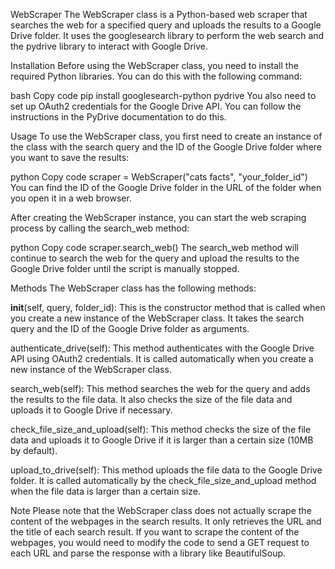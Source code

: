 WebScraper
The WebScraper class is a Python-based web scraper that searches the web for a specified query and uploads the results to a Google Drive folder. It uses the googlesearch library to perform the web search and the pydrive library to interact with Google Drive.

Installation
Before using the WebScraper class, you need to install the required Python libraries. You can do this with the following command:

bash
Copy code
pip install googlesearch-python pydrive
You also need to set up OAuth2 credentials for the Google Drive API. You can follow the instructions in the PyDrive documentation to do this.

Usage
To use the WebScraper class, you first need to create an instance of the class with the search query and the ID of the Google Drive folder where you want to save the results:

python
Copy code
scraper = WebScraper("cats facts", "your_folder_id")
You can find the ID of the Google Drive folder in the URL of the folder when you open it in a web browser.

After creating the WebScraper instance, you can start the web scraping process by calling the search_web method:

python
Copy code
scraper.search_web()
The search_web method will continue to search the web for the query and upload the results to the Google Drive folder until the script is manually stopped.

Methods
The WebScraper class has the following methods:

__init__(self, query, folder_id): This is the constructor method that is called when you create a new instance of the WebScraper class. It takes the search query and the ID of the Google Drive folder as arguments.

authenticate_drive(self): This method authenticates with the Google Drive API using OAuth2 credentials. It is called automatically when you create a new instance of the WebScraper class.

search_web(self): This method searches the web for the query and adds the results to the file data. It also checks the size of the file data and uploads it to Google Drive if necessary.

check_file_size_and_upload(self): This method checks the size of the file data and uploads it to Google Drive if it is larger than a certain size (10MB by default).

upload_to_drive(self): This method uploads the file data to the Google Drive folder. It is called automatically by the check_file_size_and_upload method when the file data is larger than a certain size.

Note
Please note that the WebScraper class does not actually scrape the content of the webpages in the search results. It only retrieves the URL and the title of each search result. If you want to scrape the content of the webpages, you would need to modify the code to send a GET request to each URL and parse the response with a library like BeautifulSoup.
